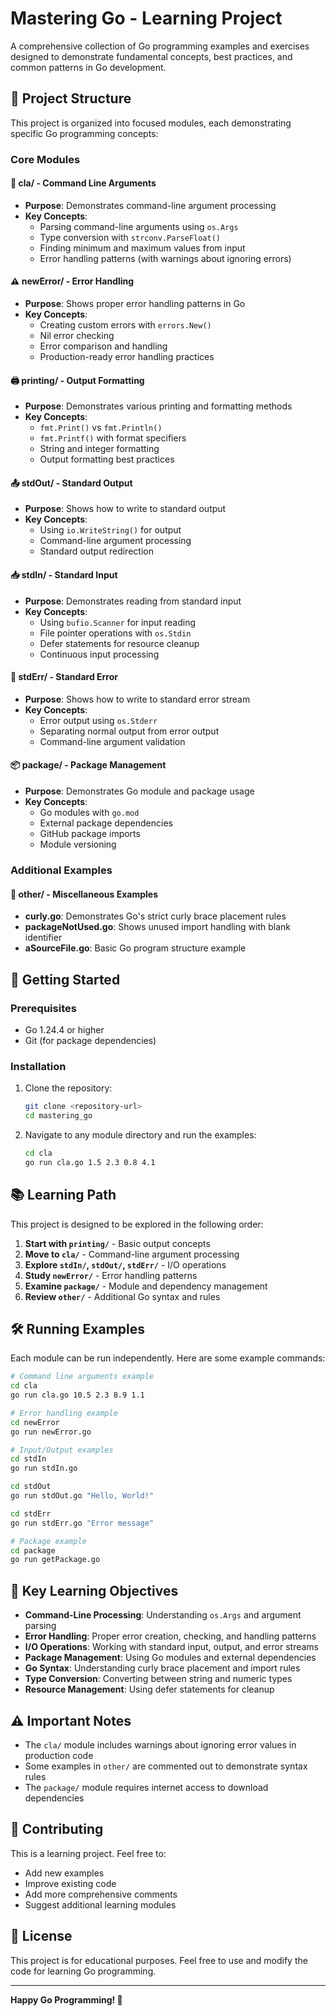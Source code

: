 # Mastering Go - Learning Project

A comprehensive collection of Go programming examples and exercises designed to demonstrate fundamental concepts, best practices, and common patterns in Go development.

## 📁 Project Structure

This project is organized into focused modules, each demonstrating specific Go programming concepts:

### Core Modules

#### 🔢 **cla/** - Command Line Arguments
- **Purpose**: Demonstrates command-line argument processing
- **Key Concepts**: 
  - Parsing command-line arguments using `os.Args`
  - Type conversion with `strconv.ParseFloat()`
  - Finding minimum and maximum values from input
  - Error handling patterns (with warnings about ignoring errors)

#### ⚠️ **newError/** - Error Handling
- **Purpose**: Shows proper error handling patterns in Go
- **Key Concepts**:
  - Creating custom errors with `errors.New()`
  - Nil error checking
  - Error comparison and handling
  - Production-ready error handling practices

#### 🖨️ **printing/** - Output Formatting
- **Purpose**: Demonstrates various printing and formatting methods
- **Key Concepts**:
  - `fmt.Print()` vs `fmt.Println()`
  - `fmt.Printf()` with format specifiers
  - String and integer formatting
  - Output formatting best practices

#### 📤 **stdOut/** - Standard Output
- **Purpose**: Shows how to write to standard output
- **Key Concepts**:
  - Using `io.WriteString()` for output
  - Command-line argument processing
  - Standard output redirection

#### 📥 **stdIn/** - Standard Input
- **Purpose**: Demonstrates reading from standard input
- **Key Concepts**:
  - Using `bufio.Scanner` for input reading
  - File pointer operations with `os.Stdin`
  - Defer statements for resource cleanup
  - Continuous input processing

#### 📝 **stdErr/** - Standard Error
- **Purpose**: Shows how to write to standard error stream
- **Key Concepts**:
  - Error output using `os.Stderr`
  - Separating normal output from error output
  - Command-line argument validation

#### 📦 **package/** - Package Management
- **Purpose**: Demonstrates Go module and package usage
- **Key Concepts**:
  - Go modules with `go.mod`
  - External package dependencies
  - GitHub package imports
  - Module versioning

### Additional Examples

#### 🔧 **other/** - Miscellaneous Examples
- **curly.go**: Demonstrates Go's strict curly brace placement rules
- **packageNotUsed.go**: Shows unused import handling with blank identifier
- **aSourceFile.go**: Basic Go program structure example

## 🚀 Getting Started

### Prerequisites
- Go 1.24.4 or higher
- Git (for package dependencies)

### Installation
1. Clone the repository:
   ```bash
   git clone <repository-url>
   cd mastering_go
   ```

2. Navigate to any module directory and run the examples:
   ```bash
   cd cla
   go run cla.go 1.5 2.3 0.8 4.1
   ```

## 📚 Learning Path

This project is designed to be explored in the following order:

1. **Start with `printing/`** - Basic output concepts
2. **Move to `cla/`** - Command-line argument processing
3. **Explore `stdIn/`, `stdOut/`, `stdErr/`** - I/O operations
4. **Study `newError/`** - Error handling patterns
5. **Examine `package/`** - Module and dependency management
6. **Review `other/`** - Additional Go syntax and rules

## 🛠️ Running Examples

Each module can be run independently. Here are some example commands:

```bash
# Command line arguments example
cd cla
go run cla.go 10.5 2.3 8.9 1.1

# Error handling example
cd newError
go run newError.go

# Input/Output examples
cd stdIn
go run stdIn.go

cd stdOut
go run stdOut.go "Hello, World!"

cd stdErr
go run stdErr.go "Error message"

# Package example
cd package
go run getPackage.go
```

## 📖 Key Learning Objectives

- **Command-Line Processing**: Understanding `os.Args` and argument parsing
- **Error Handling**: Proper error creation, checking, and handling patterns
- **I/O Operations**: Working with standard input, output, and error streams
- **Package Management**: Using Go modules and external dependencies
- **Go Syntax**: Understanding curly brace placement and import rules
- **Type Conversion**: Converting between string and numeric types
- **Resource Management**: Using defer statements for cleanup

## ⚠️ Important Notes

- The `cla/` module includes warnings about ignoring error values in production code
- Some examples in `other/` are commented out to demonstrate syntax rules
- The `package/` module requires internet access to download dependencies

## 🤝 Contributing

This is a learning project. Feel free to:
- Add new examples
- Improve existing code
- Add more comprehensive comments
- Suggest additional learning modules

## 📄 License

This project is for educational purposes. Feel free to use and modify the code for learning Go programming.

---

**Happy Go Programming! 🐹** 